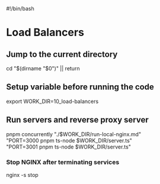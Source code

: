 <!-- markdownlint-disable-next-line MD018 MD041 -->
#!/bin/bash

# Load Balancers

## Jump to the current directory

cd "$(dirname "$0")" || return

## Setup variable before running the code

export WORK_DIR=10_load-balancers

## Run servers and reverse proxy server

pnpm concurrently "./$WORK_DIR/run-local-nginx.md"\
  "PORT=3000 pnpm ts-node $WORK_DIR/server.ts"\
  "PORT=3001 pnpm ts-node $WORK_DIR/server.ts"

### Stop NGINX after terminating services

nginx -s stop
